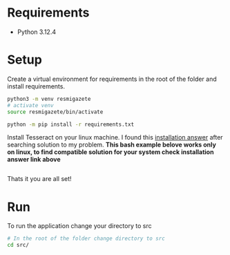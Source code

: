 # Requirements

- Python 3.12.4

# Setup

Create a virtual environment for requirements in the root of the folder and install requirements.

```bash
python3 -m venv resmigazete
# activate venv
source resmigazete/bin/activate

python -m pip install -r requirements.txt
```

Install Tesseract on your linux machine. I found this [installation answer](https://openprompt.co/conversations/4164) after searching solution to my problem. __This bash example belove works only on linux, to find compatible solution for your system check installation answer link above__

```bash

```

Thats it you are all set!

# Run

To run the application change your directory to src

```bash
# In the root of the folder change directory to src
cd src/
```
